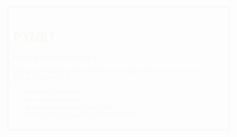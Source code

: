 <div style="color: #f9f9f7; border: 5px solid #f9f9f7; padding: 10px;">
    <h1>PYNET</h1>
    <p style="font-weight: bold; ">Mark De Guzman (mark-p7)<p>
    <p>Using IronPython and Pythonnet to create some fun projects on .NET 6.0 and Python 3.10</p>
    <ul>
        <li>pip install pythonnet</li>
        <li>pip install jupyterlab</li>
        <li>dotnet add package IronPython</li>
        <li>dotnet add package IronPython.StdLib</li>
    </ul>
</div>
